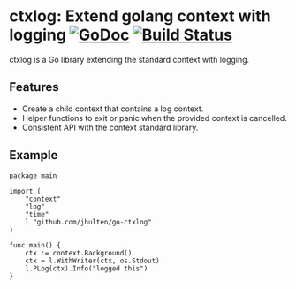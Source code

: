 # ctxlog: Extend golang context with logging [![GoDoc](https://godoc.org/github.com/jhulten/go-ctxlog?status.png)](https://godoc.org/github.com/jhulten/go-ctxlog) [![Build Status](https://travis-ci.org/jhulten/go-ctxlog.svg?branch=master)](https://travis-ci.org/jhulten/go-ctxlog)

ctxlog is a Go library extending the standard context with logging. 

## Features

- Create a child context that contains a log context.
- Helper functions to exit or panic when the provided context is cancelled.
- Consistent API with the context standard library.
 
## Example


```golang
package main

import (
    "context"
    "log"
    "time"
    l "github.com/jhulten/go-ctxlog"
)

func main() {
    ctx := context.Background()
    ctx = l.WithWriter(ctx, os.Stdout)
    l.PLog(ctx).Info("logged this")
}
```

